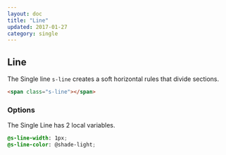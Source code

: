 ```yaml
---
layout: doc
title: "Line"
updated: 2017-01-27
category: single
---
```


## Line

The Single line `s-line` creates a soft horizontal rules that divide sections.

<span class="s-line"></span>

```html
<span class="s-line"></span>
```

### Options

The Single Line has 2 local variables.

```css
@s-line-width: 1px;
@s-line-color: @shade-light;
```